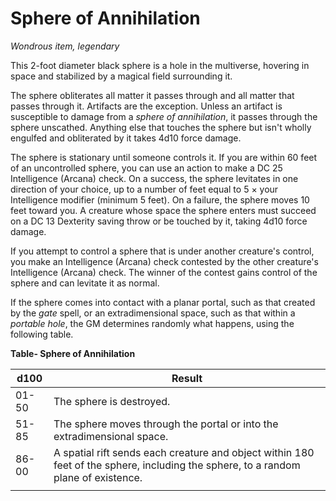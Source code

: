 # Sphere of Annihilation

*Wondrous item, legendary*

This 2-foot diameter black sphere is a hole in the multiverse, hovering in space and stabilized by a magical field surrounding it.

The sphere obliterates all matter it passes through and all matter that passes through it. Artifacts are the exception. Unless an artifact is susceptible to damage from a *sphere of annihilation*, it passes through the sphere unscathed. Anything else that touches the sphere but isn't wholly engulfed and obliterated by it takes 4d10 force damage.

The sphere is stationary until someone controls it. If you are within 60 feet of an uncontrolled sphere, you can use an action to make a DC 25 Intelligence (Arcana) check. On a success, the sphere levitates in one direction of your choice, up to a number of feet equal to 5 × your Intelligence modifier (minimum 5 feet). On a failure, the sphere moves 10 feet toward you. A creature whose space the sphere enters must succeed on a DC 13 Dexterity saving throw or be touched by it, taking 4d10 force damage.

If you attempt to control a sphere that is under another creature's control, you make an Intelligence (Arcana) check contested by the other creature's Intelligence (Arcana) check. The winner of the contest gains control of the sphere and can levitate it as normal.

If the sphere comes into contact with a planar portal, such as that created by the *gate* spell, or an extradimensional space, such as that within a *portable hole*, the GM determines randomly what happens, using the following table.

**Table- Sphere of Annihilation**

| d100  | Result                                                                                                                             |
|-------|------------------------------------------------------------------------------------------------------------------------------------|
| 01-50 | The sphere is destroyed.                                                                                                           |
| 51-85 | The sphere moves through the portal or into the extradimensional space.                                                            |
| 86-00 | A spatial rift sends each creature and object within 180 feet of the sphere, including the sphere, to a random plane of existence. |
|       |                                                                                                                                    |